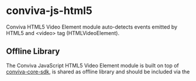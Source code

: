 # conviva-js-html5
Conviva HTML5 Video Element module auto-detects events emitted by HTML5 and &lt;video&gt; tag (HTMLVideoElement).

## Offline Library
The Conviva JavaScript HTML5 Video Element module is built on top of <a href="https://github.com/Conviva/conviva-js-coresdk">conviva-core-sdk</a>, is shared as offline library and should be included via the <script> tag in the application.

Via html:
```
<script type="text/javascript" src="<PATH>/conviva-core-sdk.js"></script>
<script type="text/javascript" src="<PATH>/conviva-html5native-impl.js"></script>
```

## Install via npm 

```
npm install @convivainc/conviva-js-html5 --save
```

## Install via yarn 

```
yarn add @convivainc/conviva-js-html5
```
Refer to following sample code to include HTML5 Video Element components followed by Conviva modules.

Via import/require:
```
import Conviva from '@convivainc/conviva-js-coresdk'
import ConvivaHtml5Module from'@convivainc/conviva-js-html5'
```
```
const Conviva = require('<path>/conviva-js-coresdk');
const ConvivaHtml5Module = require('<path>/conviva-js-html5');
```


## Note:
* Refer https://community.conviva.com/ for integration guidelines.
